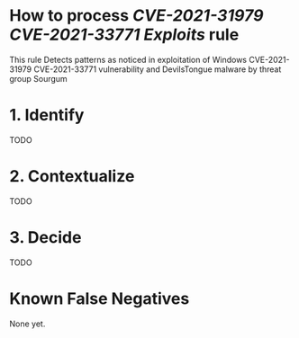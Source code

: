 # How to process *CVE-2021-31979 CVE-2021-33771 Exploits* rule
This rule Detects patterns as noticed in exploitation of Windows CVE-2021-31979 CVE-2021-33771 vulnerability and DevilsTongue malware by threat group Sourgum

# 1. Identify
TODO

# 2. Contextualize
TODO

# 3. Decide
TODO

# Known False Negatives
None yet.
